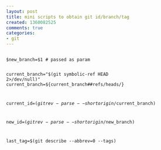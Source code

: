 ```yaml
---
layout: post
title: mini scripts to obtain git id/branch/tag
created: 1360082525
comments: true
categories:
- git
---
```


<code>
$new_branch=$1 # passed as param

current_branch="$(git symbolic-ref HEAD 2>/dev/null)"
current_branch=${current_branch##refs/heads/}

current_id=$(git rev-parse --short origin/$current_branch)

new_id=$(git rev-parse --short origin/$new_branch)

last_tag=$(git describe --abbrev=0 --tags)

</code>

